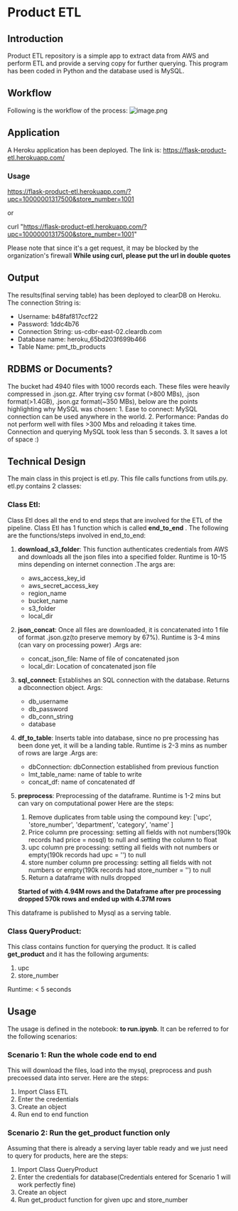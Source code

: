 # Product ETL

## Introduction

Product ETL repository is a simple app to extract data from AWS and perform ETL and provide a serving copy for further querying. This program has been coded in Python and the database used is MySQL. 

## Workflow

Following is the workflow of the process:
![image.png](attachment:image.png)

## Application
A Heroku application has been deployed. The link is: https://flask-product-etl.herokuapp.com/
### Usage 
https://flask-product-etl.herokuapp.com/?upc=10000001317500&store_number=1001 

or

curl "https://flask-product-etl.herokuapp.com/?upc=10000001317500&store_number=1001"

Please note that since it's a get request, it may be blocked by the organization's firewall
**While using curl, please put the url in double quotes**


## Output

The results(final serving table) has been deployed to clearDB on Heroku. The connection String is:
- Username: b48faf817ccf22
- Password: 1ddc4b76
- Connection String: us-cdbr-east-02.cleardb.com
- Database name: heroku_65bd203f699b466
- Table Name: pmt_tb_products

## RDBMS or Documents?
The bucket had 4940 files with 1000 records each. These files were heavily compressed in .json.gz. After trying csv format (>800 MBs), .json format(>1.4GB), .json.gz format(~350 MBs), below are the points highlighting why MySQL was chosen:
    1. Ease to connect: MySQL connection can be used anywhere in the world.
    2. Performance: Pandas do not perform well with files >300 Mbs and reloading it takes time. Connection and querying MySQL took less than 5 seconds.
    3. It saves a lot of space :)

## Technical Design

The main class in this project is etl.py. This file calls functions from utils.py. etl.py contains 2 classes:

### Class Etl:
Class Etl does all the end to end steps that are involved for the ETL of the pipeline. Class Etl has 1 function which is called **end_to_end** . The following are the functions/steps involved in end_to_end:

1. **download_s3_folder**: This function authenticates credentials from AWS and downloads all the json files into a specified folder. Runtime is 10-15 mins depending on internet connection .The args are:
    - aws_access_key_id
    - aws_secret_access_key
    - region_name
    - bucket_name
    - s3_folder
    - local_dir
    
2. **json_concat**: Once all files are downloaded, it is concatenated into 1 file of format .json.gz(to preserve memory by 67%). Runtime is 3-4 mins (can vary on processing power) .Args are:
    - concat_json_file: Name of file of concatenated json
    - local_dir: Location of concatenated json file
    
3. **sql_connect**: Establishes an SQL connection with the database. Returns a dbconnection object. Args: 
    - db_username
    - db_password
    - db_conn_string 
    - database    

4. **df_to_table**: Inserts table into database, since no pre processing has been done yet, it will be a landing table. Runtime is 2-3 mins as number of rows are large .Args are: 
    - dbConnection: dbConnection established from previous function
    - lmt_table_name: name of table to write 
    - concat_df: name of concatenated df
    
5. **preprocess**: Preprocessing of the dataframe. Runtime is 1-2 mins but can vary on computational power Here are the steps:
    1. Remove duplicates from table using the compound key: ['upc', 'store_number', 'department', 'category', 'name' ]
    2. Price column pre processing: setting all fields with not numbers(190k records had price = nosql) to null and setting the column to float
    3. upc column pre processing: setting all fields with not numbers or empty(190k records had upc = '') to null
    4. store number column pre processing: setting all fields with not numbers or empty(190k records had store_number = '') to null
    5. Return a dataframe with nulls dropped
    
    **Started of with 4.94M rows and the Dataframe after pre processing dropped 570k rows and ended up with 4.37M rows**
    
This dataframe is published to Mysql as a serving table.    
    
### Class QueryProduct:
This class contains function for querying the product. It is called **get_product** and it has the following arguments:
1. upc
2. store_number

Runtime: < 5 seconds


## Usage

The usage is defined in the notebook: **to run.ipynb**. It can be referred to for the following scenarios:

### Scenario 1: Run the whole code end to end
This will download the files, load into the mysql, preprocess and push precoessed data into server. Here are the steps:
1. Import Class ETL
2. Enter the credentials
3. Create an object
4. Run end to end function

### Scenario 2: Run the get_product function only
Assuming that there is already a serving layer table ready and we just need to query for products, here are the steps:
1. Import Class QueryProduct
2. Enter the credentials for database(Credentials entered for Scenario 1 will work perfectly fine)
3. Create an object
4. Run get_product function for given upc and store_number
